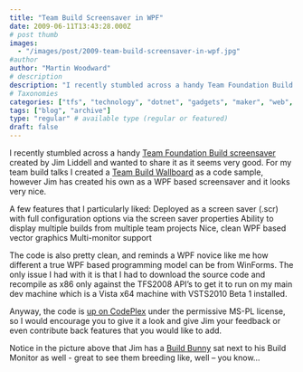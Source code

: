 ```yaml
---
title: "Team Build Screensaver in WPF"
date: 2009-06-11T13:43:28.000Z
# post thumb
images:
  - "/images/post/2009-team-build-screensaver-in-wpf.jpg"
#author
author: "Martin Woodward"
# description
description: "I recently stumbled across a handy Team Foundation Build screensaver created by Jim Liddell and wanted to share it as it seems very good."
# Taxonomies
categories: ["tfs", "technology", "dotnet", "gadgets", "maker", "web", "programming"]
tags: ["blog", "archive"]
type: "regular" # available type (regular or featured)
draft: false
---
```

I recently stumbled across a handy [Team Foundation Build screensaver](http://teambuildscreensaver.codeplex.com/) created by Jim Liddell and wanted to share it as it seems very good.  For my team build talks I created a [Team Build Wallboard](http://code.msdn.microsoft.com/buildwallboard) as a code sample, however Jim has created his own as a WPF based screensaver and it looks very nice.  

A few features that I particularly liked:     Deployed as a screen saver (.scr) with full configuration options via the screen saver properties    Ability to display multiple builds from multiple team projects    Nice, clean WPF based vector graphics    Multi-monitor support   

The code is also pretty clean, and reminds a WPF novice like me how different a true WPF based programming model can be from WinForms.  The only issue I had with it is that I had to download the source code and recompile as x86 only against the TFS2008 API’s to get it to run on my main dev machine which is a Vista x64 machine with VSTS2010 Beta 1 installed.  

Anyway, the code is [up on CodePlex](http://teambuildscreensaver.codeplex.com/) under the permissive MS-PL license, so I would encourage you to give it a look and give Jim your feedback or even contribute back features that you would like to add.    

Notice in the picture above that Jim has a [Build Bunny](http://www.woodwardweb.com/gadgets/000434.html) sat next to his Build Monitor as well - great to see them breeding like, well – you know…